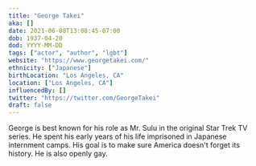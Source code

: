 ```yaml
---
title: "George Takei"
aka: []
date: 2021-06-08T13:08:45-07:00
dob: 1937-04-20
dod: YYYY-MM-DD
tags: ["actor", "author", "lgbt"]
website: "https://www.georgetakei.com/"
ethnicity: ["Japanese"]
birthLocation: "Los Angeles, CA"
location: ["Los Angeles, CA"]
influencedBy: []
twitter: "https://twitter.com/GeorgeTakei"
draft: false
---
```


George is best known for his role as Mr. Sulu in the original Star Trek TV
series. He spent his early years of his life imprisoned in Japanese internment
camps. His goal is to make sure America doesn't forget its history. He is also
openly gay.
